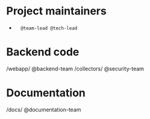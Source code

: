 # Project maintainers
*       @team-lead @tech-lead

# Backend code
/webapp/  @backend-team
/collectors/ @security-team

# Documentation
/docs/   @documentation-team